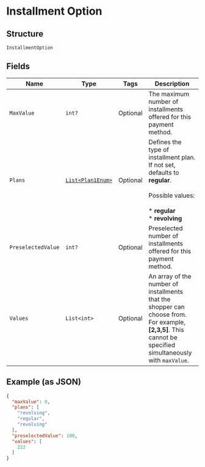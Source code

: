 
# Installment Option

## Structure

`InstallmentOption`

## Fields

| Name | Type | Tags | Description |
|  --- | --- | --- | --- |
| `MaxValue` | `int?` | Optional | The maximum number of installments offered for this payment method. |
| `Plans` | [`List<Plan1Enum>`](../../doc/models/plan-1-enum.md) | Optional | Defines the type of installment plan. If not set, defaults to **regular**.<br><br>Possible values:<br><br>* **regular**<br>* **revolving** |
| `PreselectedValue` | `int?` | Optional | Preselected number of installments offered for this payment method. |
| `Values` | `List<int>` | Optional | An array of the number of installments that the shopper can choose from. For example, **[2,3,5]**. This cannot be specified simultaneously with `maxValue`. |

## Example (as JSON)

```json
{
  "maxValue": 0,
  "plans": [
    "revolving",
    "regular",
    "revolving"
  ],
  "preselectedValue": 100,
  "values": [
    222
  ]
}
```

